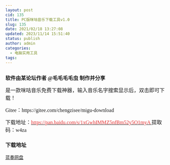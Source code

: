 ```yaml
---
layout: post
cid: 135
title: PC版咪咕音乐下载工具v1.0
slug: 135
date: 2021/02/18 13:27:08
updated: 2023/11/14 15:51:40
status: publish
author: admin
categories: 
  - 电脑实用工具
tags: 
---
```



<div alt="潮男心博客 www.cnx0.com" >
				<p>
	<span style="font-size:16px;"><a class="pics" href="/upload/1/888552/images/20210218/20210218113632943294.png" rel="pics"><img src="http://www.aishoujizy.com/upload/1/888552/images/20210218/20210218113632943294.png" class="scrollLoading" data-url="/upload/1/888552/images/20210218/20210218113632943294.png" alt=""></a> <br></span>
</p>
<p>
	<span style="font-size:16px;"><span style='font-size:16px;white-space:normal;font-family:"'><strong>软件由某论坛作者 @毛毛毛毛虫 制作并分享</strong></span><br></span>
</p>
<p>
	<span style="font-size:16px;"><span style="font-family:Microsoft YaHei;">是一款咪咕音乐免费下载神器，输入音乐名字搜索显示后，双击即可下载！</span><span style="font-family:Microsoft YaHei;"></span><br></span>
</p>
<p>
	<span style="font-size:16px;"><span style="font-family:Microsoft YaHei;">Gitee：https://gitee.com/chengzisee/migu-download</span><span style="font-family:Microsoft YaHei;"></span><br></span>
</p>
<p>
	<span style="font-size:16px;"><span style="font-family:Microsoft YaHei;">下载地址：</span><a href="https://pan.baidu.com/s/1xGwhIMMZ5nfBm52y5O1myA" target="_blank"><span style='color:#E53333;font-family:"'>https://pan.baidu.com/s/1xGwhIMMZ5nfBm52y5O1myA </span></a><span style="font-family:Microsoft YaHei;">提</span></span><span style='font-size:16px;font-family:"'>取码：w4za&#160;</span>
</p>
<div id="fengexuxian"></div>
<div class="page-content-intro main-article"><div class="down-url-wrap"> 
<h3 class="tit">
<i class="ico"></i>下载地址</h3>
<a href="#down" onclick="window.open('https://asj.lanzous.com/i2Dfzlreffc');return false;" class="sbtn" title=""><i class="ico"></i><i class="line"></i>蓝奏网盘</a> &#160;

</div></div>			</div>
			